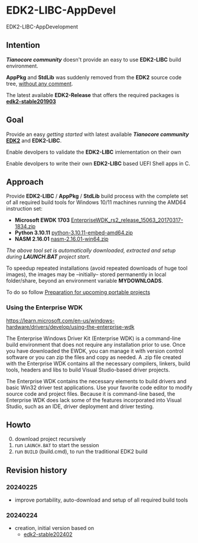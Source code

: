 # EDK2-LIBC-AppDevel
EDK2-LIBC-AppDevelopment

## Intention
***Tianocore community*** doesn't provide an easy to use **EDK2-LIBC** build environment.

**AppPkg** and **StdLib** was suddenly removed from the **EDK2** source code tree, [without any comment](https://github.com/tianocore/edk2/releases/tag/edk2-stable201905).

The latest available **EDK2-Release** that offers the required packages is 
[**edk2-stable201903**](https://github.com/tianocore/edk2/releases/tag/edk2-stable201903)

## Goal
Provide an easy *getting started* with latest available ***Tianocore community*** 
[**EDK2**](https://github.com/tianocore/edk2/releases?page=1) and **EDK2-LIBC**.

Enable devolpers to validate the **EDK2-LIBC** imlementation on their own

Enable devolpers to write their own **EDK2-LIBC** based UEFI Shell apps in C.

## Approach
Provide **EDK2-LIBC** / **AppPkg** / **StdLib** build process with the complete set of all 
required build tools for Windows 10/11 machines running the AMD64 instruction set:

* **Microsoft EWDK 1703** [EnterpriseWDK_rs2_release_15063_20170317-1834.zip](https://go.microsoft.com/fwlink/p/?LinkID=846038)
* **Python 3.10.11** [python-3.10.11-embed-amd64.zip](https://www.python.org/ftp/python/3.10.11/python-3.10.11-embed-amd64.zip)
* **NASM 2.16.01** [nasm-2.16.01-win64.zip](https://www.nasm.us/pub/nasm/releasebuilds/2.16.01/win64/nasm-2.16.01-win64.zip)

*The above tool set is automatically downloaded, extracted and setup during **LAUNCH.BAT** project start.*

To speedup repeated installations (avoid repeated downloads of huge tool images),
the images may be –initially– stored permanently in local folder/share, beyond an environment variable
**MYDOWNLOADS**.

To do so follow [Preparation for upcoming portable projects](https://github.com/KilianKegel/Howto-setup-a-UEFI-Development-PC?tab=readme-ov-file#preparation-for-upcoming-portable-projects)

### Using the Enterprise WDK
https://learn.microsoft.com/en-us/windows-hardware/drivers/develop/using-the-enterprise-wdk

The Enterprise Windows Driver Kit (Enterprise WDK) is a command-line build environment that does not require any installation prior to use. Once you have downloaded the EWDK, you can manage it with version control software or you can zip the files and copy as needed. A .zip file created with the Enterprise WDK contains all the necessary compilers, linkers, build tools, headers and libs to build Visual Studio-based driver projects.

The Enterprise WDK contains the necessary elements to build drivers and basic Win32 driver test applications. Use your favorite code editor to modify source code and project files. Because it is command-line based, the Enterprise WDK does lack some of the features incorporated into Visual Studio, such as an IDE, driver deployment and driver testing.

## Howto
0. download project recursively
1. run `LAUNCH.BAT` to start the session
2. run `BUILD` (build.cmd), to run the traditional EDK2 build


## Revision history
### 20240225
* improve portability, auto-download and setup of all required build tools
### 20240224
* creation, initial version based on
	* [edk2-stable202402](https://github.com/tianocore/edk2/releases/tag/edk2-stable202402)

